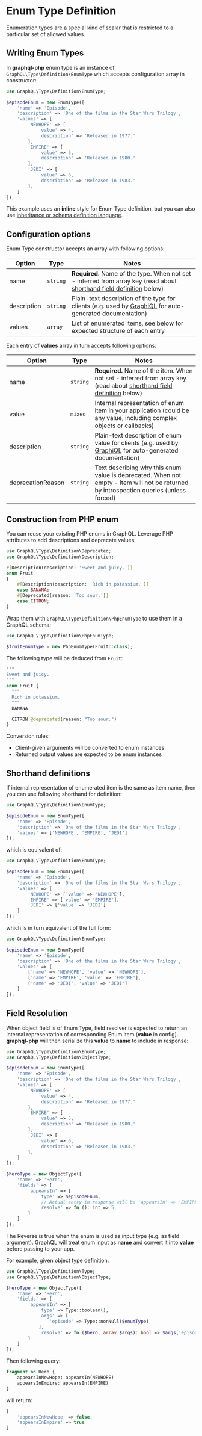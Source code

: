 # Enum Type Definition

Enumeration types are a special kind of scalar that is restricted to a particular set
of allowed values.

## Writing Enum Types

In **graphql-php** enum type is an instance of `GraphQL\Type\Definition\EnumType`
which accepts configuration array in constructor:

```php
use GraphQL\Type\Definition\EnumType;

$episodeEnum = new EnumType([
    'name' => 'Episode',
    'description' => 'One of the films in the Star Wars Trilogy',
    'values' => [
        'NEWHOPE' => [
            'value' => 4,
            'description' => 'Released in 1977.'
        ],
        'EMPIRE' => [
            'value' => 5,
            'description' => 'Released in 1980.'
        ],
        'JEDI' => [
            'value' => 6,
            'description' => 'Released in 1983.'
        ],
    ]
]);
```

This example uses an **inline** style for Enum Type definition, but you can also use
[inheritance or schema definition language](index.md#definition-styles).

## Configuration options

Enum Type constructor accepts an array with following options:

| Option      | Type     | Notes                                                                                                                                          |
| ----------- | -------- | ---------------------------------------------------------------------------------------------------------------------------------------------- |
| name        | `string` | **Required.** Name of the type. When not set - inferred from array key (read about [shorthand field definition](#shorthand-definitions) below) |
| description | `string` | Plain-text description of the type for clients (e.g. used by [GraphiQL](https://github.com/graphql/graphiql) for auto-generated documentation) |
| values      | `array`  | List of enumerated items, see below for expected structure of each entry                                                                       |

Each entry of **values** array in turn accepts following options:

| Option            | Type     | Notes                                                                                                                                            |
| ----------------- | -------- | ------------------------------------------------------------------------------------------------------------------------------------------------ |
| name              | `string` | **Required.** Name of the item. When not set - inferred from array key (read about [shorthand field definition](#shorthand-definitions) below)   |
| value             | `mixed`  | Internal representation of enum item in your application (could be any value, including complex objects or callbacks)                            |
| description       | `string` | Plain-text description of enum value for clients (e.g. used by [GraphiQL](https://github.com/graphql/graphiql) for auto-generated documentation) |
| deprecationReason | `string` | Text describing why this enum value is deprecated. When not empty - item will not be returned by introspection queries (unless forced)           |

## Construction from PHP enum

You can reuse your existing PHP enums in GraphQL.
Leverage PHP attributes to add descriptions and deprecate values:

```php
use GraphQL\Type\Definition\Deprecated;
use GraphQL\Type\Definition\Description;

#[Description(description: 'Sweet and juicy.')]
enum Fruit
{
    #[Description(description: 'Rich in potassium.')]
    case BANANA;
    #[Deprecated(reason: 'Too sour.')]
    case CITRON;
}
```

Wrap them with `GraphQL\Type\Definition\PhpEnumType` to use them in a GraphQL schema:

```php
use GraphQL\Type\Definition\PhpEnumType;

$fruitEnumType = new PhpEnumType(Fruit::class);
```

The following type will be deduced from `Fruit`:

```graphql
"""
Sweet and juicy.
"""
enum Fruit {
  """
  Rich in potassium.
  """
  BANANA

  CITRON @deprecated(reason: "Too sour.")
}
```

Conversion rules:

- Client-given arguments will be converted to enum instances
- Returned output values are expected to be enum instances

## Shorthand definitions

If internal representation of enumerated item is the same as item name, then you can use
following shorthand for definition:

```php
use GraphQL\Type\Definition\EnumType;

$episodeEnum = new EnumType([
    'name' => 'Episode',
    'description' => 'One of the films in the Star Wars Trilogy',
    'values' => ['NEWHOPE', 'EMPIRE', 'JEDI']
]);
```

which is equivalent of:

```php
use GraphQL\Type\Definition\EnumType;

$episodeEnum = new EnumType([
    'name' => 'Episode',
    'description' => 'One of the films in the Star Wars Trilogy',
    'values' => [
        'NEWHOPE' => ['value' => 'NEWHOPE'],
        'EMPIRE' => ['value' => 'EMPIRE'],
        'JEDI' => ['value' => 'JEDI']
    ]
]);
```

which is in turn equivalent of the full form:

```php
use GraphQL\Type\Definition\EnumType;

$episodeEnum = new EnumType([
    'name' => 'Episode',
    'description' => 'One of the films in the Star Wars Trilogy',
    'values' => [
        ['name' => 'NEWHOPE', 'value' => 'NEWHOPE'],
        ['name' => 'EMPIRE', 'value' => 'EMPIRE'],
        ['name' => 'JEDI', 'value' => 'JEDI']
    ]
]);
```

## Field Resolution

When object field is of Enum Type, field resolver is expected to return an internal
representation of corresponding Enum item (**value** in config). **graphql-php** will
then serialize this **value** to **name** to include in response:

```php
use GraphQL\Type\Definition\EnumType;
use GraphQL\Type\Definition\ObjectType;

$episodeEnum = new EnumType([
    'name' => 'Episode',
    'description' => 'One of the films in the Star Wars Trilogy',
    'values' => [
        'NEWHOPE' => [
            'value' => 4,
            'description' => 'Released in 1977.'
        ],
        'EMPIRE' => [
            'value' => 5,
            'description' => 'Released in 1980.'
        ],
        'JEDI' => [
            'value' => 6,
            'description' => 'Released in 1983.'
        ],
    ]
]);

$heroType = new ObjectType([
    'name' => 'Hero',
    'fields' => [
        'appearsIn' => [
            'type' => $episodeEnum,
             // Actual entry in response will be 'appearsIn' => 'EMPIRE'
            'resolve' => fn (): int => 5,
        ]
    ]
]);
```

The Reverse is true when the enum is used as input type (e.g. as field argument).
GraphQL will treat enum input as **name** and convert it into **value** before passing to your app.

For example, given object type definition:

```php
use GraphQL\Type\Definition\Type;
use GraphQL\Type\Definition\ObjectType;

$heroType = new ObjectType([
    'name' => 'Hero',
    'fields' => [
        'appearsIn' => [
            'type' => Type::boolean(),
            'args' => [
                'episode' => Type::nonNull($enumType)
            ],
            'resolve' => fn ($hero, array $args): bool => $args['episode'] === 5,
        ]
    ]
]);
```

Then following query:

```graphql
fragment on Hero {
    appearsInNewHope: appearsIn(NEWHOPE)
    appearsInEmpire: appearsIn(EMPIRE)
}
```

will return:

```php
[
    'appearsInNewHope' => false,
    'appearsInEmpire' => true
]
```
